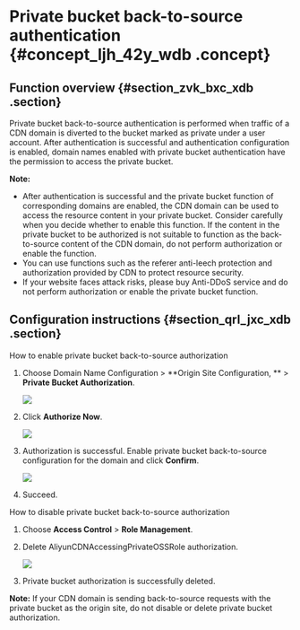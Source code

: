 # Private bucket back-to-source authentication {#concept_ljh_42y_wdb .concept}

## Function overview {#section_zvk_bxc_xdb .section}

Private bucket back-to-source authentication is performed when traffic of a CDN domain is diverted to the bucket marked as private under a user account. After authentication is successful and authentication configuration is enabled, domain names enabled with private bucket authentication have the permission to access the private bucket.

**Note:** 

-   After authentication is successful and the private bucket function of corresponding domains are enabled, the CDN domain can be used to access the resource content in your private bucket. Consider carefully when you decide whether to enable this function. If the content in the private bucket to be authorized is not suitable to function as the back-to-source content of the CDN domain, do not perform authorization or enable the function.
-   You can use functions such as the referer anti-leech protection and authorization provided by CDN to protect resource security.
-   If your website faces attack risks, please buy Anti-DDoS service and do not perform authorization or enable the private bucket function.

## Configuration instructions {#section_qrl_jxc_xdb .section}

How to enable private bucket back-to-source authorization

1.  Choose Domain Name Configuration \> **Origin Site Configuration, ** \> **Private Bucket Authorization**.

    ![](http://static-aliyun-doc.oss-cn-hangzhou.aliyuncs.com/assets/img/5143/3335_en-US.png)

2.  Click **Authorize Now**.

    ![](http://static-aliyun-doc.oss-cn-hangzhou.aliyuncs.com/assets/img/5143/3336_en-US.png)

3.  Authorization is successful. Enable private bucket back-to-source configuration for the domain and click **Confirm**.

    ![](http://static-aliyun-doc.oss-cn-hangzhou.aliyuncs.com/assets/img/5143/3337_en-US.png)

4.  Succeed.

How to disable private bucket back-to-source authorization

1.  Choose **Access Control** \> **Role Management**.
2.  Delete AliyunCDNAccessingPrivateOSSRole authorization.

    ![](http://static-aliyun-doc.oss-cn-hangzhou.aliyuncs.com/assets/img/5143/3338_en-US.png)

3.  Private bucket authorization is successfully deleted.

**Note:** If your CDN domain is sending back-to-source requests with the private bucket as the origin site, do not disable or delete private bucket authorization.

